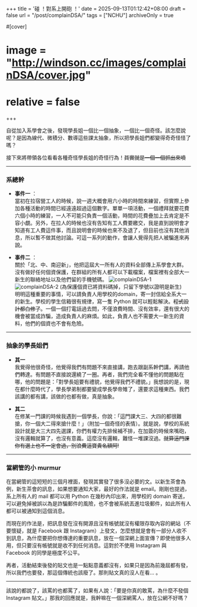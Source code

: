 +++
title = '碰 ！對系上開砲 ！'
date = 2025-09-13T01:12:42+08:00
draft = false
url = "/post/complainDSA/"
tags = ["NCHU"]
archiveOnly = true

#[cover]
#  image = "http://windson.cc/images/complainDSA/cover.jpg"
#  relative = false
+++

自從加入系學會之後，發現學長姐一個比一個抽象，一個比一個奇怪。該怎麼說呢？是因為線代、微積分、數導這些課太抽象，所以把學長姐們都變得奇奇怪怪了嗎？  
<!--more-->
接下來將帶領各位看看各種奇怪學長姐的奇怪行為！~~其實就是一個一個抓出來噴~~  

***
### 系總幹   
* **事件一** ：  
  當初在拉宿營工人的時候，說一週大概會用六小時的時間來練習，但實際上參加各種活動的時間已經遠遠超過這個數字。單單一項活動，一個禮拜就要花費六個小時的練習，一人不可能只負責一個活動，時間的花費疊加上去肯定是不容小覷。另外，在拉人的時候也沒有告知有工人費要繳交，我是直到說明會才知道有工人費這件事，而且說明會的時候也來不及退了，但目前也沒有其他消息，所以暫不做其他討論。可這一系列的動作，會讓人覺得先把人被騙進來再說。

- **事件二** ：  
  關於「北、中、南迎新」，他把這屆大一所有人的資料全部傳上系學會大群。沒有做好任何個資保護，在群組的所有人都可以下載檔案，檔案裡有全部大一新生的聯絡地址以及他們留的手機號碼。
  ![complainDSA-1](/images/complainDSA/complainDSA-1.webp)
  ![complainDSA-2](/images/complainDSA/complainDSA-2.webp)
  (為保護個資已將資料碼掉，只留下學號以證明是新生)  
  明明這種重要的事情，可以請負責人用學校的domain，寄一封信給全系大一的新生。學校的學生信箱很有規律，寫一隻 Python 就可以輕鬆解決。~~程式設計都白修了~~。一個一個打電話過去問，不僅浪費時間、沒有效率，還有很大的機會被當成詐騙，造成負責人的麻煩。如此，負責人也不需要大一新生的資料，他們的個資也不會有危險。

***

### 抽象的學長姐們
  
* **其一**  
  我覺得他很奇怪，他覺得我們有問題不來直接講，跑去跟副系幹們講，再請他們轉達。有問題不直接說還繞了一圈。再者，我們完全看不懂他的問題點在哪，他的問題是：「對學長姐要有禮貌，他覺得我們不禮貌。」我想說的是，現在都什麼時代了，學長學弟制都要變成學長學帝雉了，還要求這種東西。我們該講的都有講，該做的也都有做，真是抽象。

- **其二**  
  在修某一門課的時候我遇到一個學長，你說：「這門課大三、大四的都很難搶，你一個大二得來搶什麼！」（附加一個奇怪的表情）。就是說，學校的系統設計就是大三大四先選課，你們有權力先排候補不排，在加簽的時候來嘴砲，沒有邏輯就算了，也沒有意義。這麼沒有邏輯，難怪一堆課沒過。~~就算這門課你有選上也不一定會過，別浪費這寶貴名額阿!~~

***
### 當網管的小 murmur
在當網管的這短短的三個月裡面，發現其實發了很多沒必要的文。以新生茶會為例，新生茶會的訊息，如果想要通知大家，最好的作法就是 email。剛剛也提過，系上所有人的 mail 都可以用 Python 在幾秒內印出來，用學校的 domain 寄送，可以避免掉被誤以為是詐騙郵件的風險，也不會被系統丟進垃圾郵件，如此所有人都可以被通知到這個消息。

而現在的作法是，把訊息發在沒有開源且沒有帳號就沒有權限存取內容的網站（不要懷疑，就是 Facebook 跟 Instagram）上發文，怎麼想就是會有一部分人收不到訊息，為什麼要把你想傳達的重要訊息，放在一個深網上面宣傳？即使他很多人用，但只要沒有帳號就是收不到任何消息。這對於不使用 Instagram 與 Facebook 的同學是極度不公平。  

再者，活動結束後發的貼文也是一點點意義都沒有，如果只是因為前幾屆都有發，所以我們也要發，那這個傳統也該廢了。那則貼文真的沒人在看... 。

***
該說的都說了，該罵的也都罵了，如果有人說：「要是你真的敢罵，為什麼不發個 Instagram 貼文。」那我的回應就是，我幹嘛在一個深網罵人，放在公網不好嗎？





